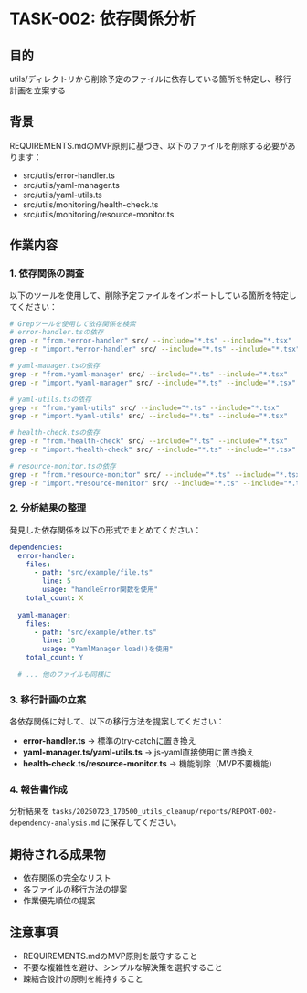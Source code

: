 # TASK-002: 依存関係分析

## 目的
utils/ディレクトリから削除予定のファイルに依存している箇所を特定し、移行計画を立案する

## 背景
REQUIREMENTS.mdのMVP原則に基づき、以下のファイルを削除する必要があります：
- src/utils/error-handler.ts
- src/utils/yaml-manager.ts  
- src/utils/yaml-utils.ts
- src/utils/monitoring/health-check.ts
- src/utils/monitoring/resource-monitor.ts

## 作業内容

### 1. 依存関係の調査
以下のツールを使用して、削除予定ファイルをインポートしている箇所を特定してください：

```bash
# Grepツールを使用して依存関係を検索
# error-handler.tsの依存
grep -r "from.*error-handler" src/ --include="*.ts" --include="*.tsx"
grep -r "import.*error-handler" src/ --include="*.ts" --include="*.tsx"

# yaml-manager.tsの依存
grep -r "from.*yaml-manager" src/ --include="*.ts" --include="*.tsx"
grep -r "import.*yaml-manager" src/ --include="*.ts" --include="*.tsx"

# yaml-utils.tsの依存
grep -r "from.*yaml-utils" src/ --include="*.ts" --include="*.tsx"
grep -r "import.*yaml-utils" src/ --include="*.ts" --include="*.tsx"

# health-check.tsの依存
grep -r "from.*health-check" src/ --include="*.ts" --include="*.tsx"
grep -r "import.*health-check" src/ --include="*.ts" --include="*.tsx"

# resource-monitor.tsの依存
grep -r "from.*resource-monitor" src/ --include="*.ts" --include="*.tsx"
grep -r "import.*resource-monitor" src/ --include="*.ts" --include="*.tsx"
```

### 2. 分析結果の整理
発見した依存関係を以下の形式でまとめてください：

```yaml
dependencies:
  error-handler:
    files:
      - path: "src/example/file.ts"
        line: 5
        usage: "handleError関数を使用"
    total_count: X
    
  yaml-manager:
    files:
      - path: "src/example/other.ts"
        line: 10
        usage: "YamlManager.load()を使用"
    total_count: Y
    
  # ... 他のファイルも同様に
```

### 3. 移行計画の立案
各依存関係に対して、以下の移行方法を提案してください：

- **error-handler.ts** → 標準のtry-catchに置き換え
- **yaml-manager.ts/yaml-utils.ts** → js-yaml直接使用に置き換え
- **health-check.ts/resource-monitor.ts** → 機能削除（MVP不要機能）

### 4. 報告書作成
分析結果を `tasks/20250723_170500_utils_cleanup/reports/REPORT-002-dependency-analysis.md` に保存してください。

## 期待される成果物
- 依存関係の完全なリスト
- 各ファイルの移行方法の提案
- 作業優先順位の提案

## 注意事項
- REQUIREMENTS.mdのMVP原則を厳守すること
- 不要な複雑性を避け、シンプルな解決策を選択すること
- 疎結合設計の原則を維持すること